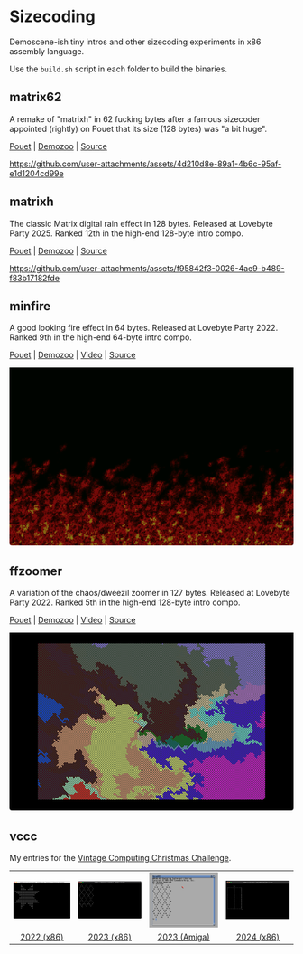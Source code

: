 # Sizecoding

Demoscene-ish tiny intros and other sizecoding experiments in x86 assembly language.

Use the `build.sh` script in each folder to build the binaries.

## matrix62

A remake of "matrixh" in 62 fucking bytes after a famous sizecoder appointed (rightly) on Pouet that its size (128 bytes) was "a bit huge".

[Pouet](https://www.pouet.net/prod.php?which=103675) | [Demozoo](https://demozoo.org/productions/367924/) | [Source](matrix62/matrix62.asm)

https://github.com/user-attachments/assets/4d210d8e-89a1-4b6c-95af-e1d1204cd99e

## matrixh

The classic Matrix digital rain effect in 128 bytes. Released at Lovebyte Party 2025. Ranked 12th in the high-end 128-byte intro compo.

[Pouet](https://www.pouet.net/prod.php?which=103653) | [Demozoo](https://demozoo.org/productions/367739/) | [Source](matrixh/v2.asm)

https://github.com/user-attachments/assets/f95842f3-0026-4ae9-b489-f83b17182fde

## minfire

A good looking fire effect in 64 bytes. Released at Lovebyte Party 2022. Ranked 9th in the high-end 64-byte intro compo.

[Pouet](https://www.pouet.net/prod.php?which=90974) | [Demozoo](https://demozoo.org/productions/305327/) | [Video](https://github.com/xeleh/sizecoding/raw/main/minfire/minfire.mp4) | [Source](minfire/minfire.asm)

![screenshot](minfire/minfire.png)

## ffzoomer

A variation of the chaos/dweezil zoomer in 127 bytes. Released at Lovebyte Party 2022. Ranked 5th in the high-end 128-byte intro compo.

[Pouet](https://www.pouet.net/prod.php?which=90976) | [Demozoo](https://demozoo.org/productions/305356/) | [Video](https://github.com/xeleh/sizecoding/raw/main/ffzoomer/ffzoomer.mp4) | [Source](ffzoomer/ffzoomer.asm)

![screenshot](ffzoomer/ffzoomer.png)

## vccc

My entries for the [Vintage Computing Christmas Challenge](https://logiker.com/Vintage-Computing-Christmas-Challenge-2024).

|  |  |  |  |
| :-: | :-: | :-: | :-: |
| [![screenshot](vccc/vccc2022/screenshot.png)](vccc/vccc2022/README.md) | [![screenshot](vccc/vccc2023/x86/result.png)](vccc/vccc2023/README.md) | [![screenshot](vccc/vccc2023/amiga/result.png)](vccc/vccc2023#amiga--68-bytes-without-header-m68k-assembly) | [![screenshot](vccc/vccc2024/result.png)](vccc/vccc2024/README.md) | 
| [2022 (x86)](vccc/vccc2022/README.md) | [2023 (x86)](vccc/vccc2023/README.md) | [2023 (Amiga)](vccc/vccc2023#amiga--68-bytes-without-header-m68k-assembly) | [2024 (x86)](vccc/vccc2024/README.md) | 


